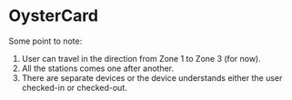 # OysterCard

Some point to note:
1. User can travel in the direction from Zone 1
   to Zone 3 (for now).
2. All the stations comes one after another.
3. There are separate devices or the device understands
   either the user checked-in or checked-out.
